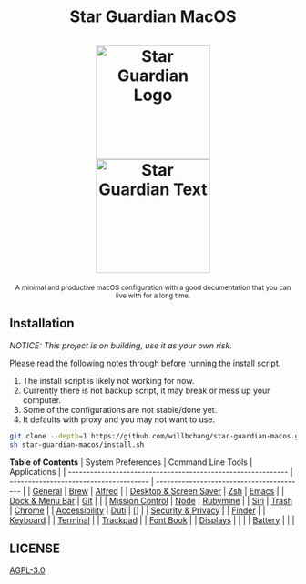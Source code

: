 <h1 align="center">
    Star Guardian MacOS
    <br>
    <br>
    <img width="200" alt="Star Guardian Logo" src="https://user-images.githubusercontent.com/14329786/110730526-8f22f600-825b-11eb-8eda-aa061caaa510.png">
    <br>
    <img width="200" alt="Star Guardian Text" src="https://user-images.githubusercontent.com/14329786/110730595-aa8e0100-825b-11eb-8fcf-8c2071f402ef.png">
</h1>

<div align="center">
    <sub>A minimal and productive macOS configuration with a good documentation that you can live with for a long time.</sub>   
</div>


## Installation
*NOTICE: This project is on building, use it as your own risk.*

Please read the following notes through before running the install script.
1. The install script is likely not working for now.
2. Currently there is not backup script, it may break or mess up your computer.
3. Some of the configurations are not stable/done yet.
4. It defaults with proxy and you may not want to use.

``` bash
git clone --depth=1 https://github.com/willbchang/star-guardian-macos.git
sh star-guardian-macos/install.sh
```

**Table of Contents**
| System Preferences                                           | Command Line Tools                     | Applications                              |
| ------------------------------------------------------------ | -------------------------------------- | ----------------------------------------- |
| [General](./system-preferences/general.org)                  | [Brew](./command-line-tools/brew.md)   | [Alfred](./applications/alfred.org)       |
| [Desktop & Screen Saver](./system-preferences/desktop+screen-saver.org) | [Zsh](./command-line-tools/zsh.md)     | [Emacs](./applications/emacs.org)         |
| [Dock & Menu Bar](./system-preferences/dock+menu-bar.org)    | [Git](./command-line-tools/git.md)     |                                           |
| [Mission Control](./system-preferences/mission-control.org)  | [Node](./command-line-tools/node.md)   | [Rubymine](./applications/rubymine.org)   |
| [Siri](./system-preferences/siri.org)                        | [Trash](./command-line-tools/trash.md) | [Chrome](./applications/chrome.org)       |
| [Accessibility](./system-preferences/accessibility.org)      | [Duti](./command-line-tools/duti.md)   | []                                        |
| [Security & Privacy](./system-preferences/security+privacy.org) |                                        | [Finder](./applications/finder.org)       |
| [Keyboard](./system-preferences/keyboard.org)                |                                        | [Terminal](./applications/terminal.org)   |
| [Trackpad](./system-preferences/trackpad.org)                |                                        | [Font Book](./applications/font-book.org) |
| [Displays](./system-preferences/displays.org)                |                                        |                                           |
| [Battery](./system-preferences/battery.org)                  |                                        |                                           |

## LICENSE

[AGPL-3.0](LICENSE)
